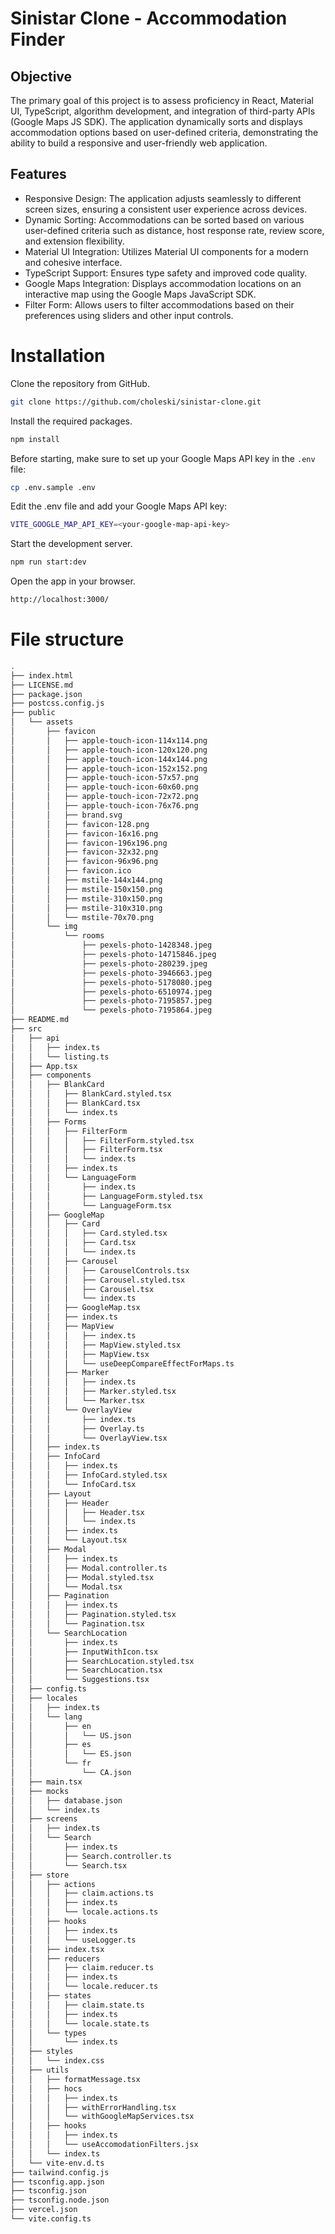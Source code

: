# Sinistar Clone - Accommodation Finder

## Objective

The primary goal of this project is to assess proficiency in React, Material UI, TypeScript, algorithm development, and integration of third-party APIs (Google Maps JS SDK). The application dynamically sorts and displays accommodation options based on user-defined criteria, demonstrating the ability to build a responsive and user-friendly web application.

## Features
- Responsive Design: The application adjusts seamlessly to different screen sizes, ensuring a consistent user experience across devices.
- Dynamic Sorting: Accommodations can be sorted based on various user-defined criteria such as distance, host response rate, review score, and extension flexibility.
- Material UI Integration: Utilizes Material UI components for a modern and cohesive interface.
- TypeScript Support: Ensures type safety and improved code quality.
- Google Maps Integration: Displays accommodation locations on an interactive map using the Google Maps JavaScript SDK.
- Filter Form: Allows users to filter accommodations based on their preferences using sliders and other input controls.

# Installation
Clone the repository from GitHub.

```bash
git clone https://github.com/choleski/sinistar-clone.git
```

Install the required packages.
```bash
npm install
```

Before starting, make sure to set up your Google Maps API key in the `.env` file:
```bash
cp .env.sample .env
```

Edit the .env file and add your Google Maps API key:
```bash
VITE_GOOGLE_MAP_API_KEY=<your-google-map-api-key>
```

Start the development server.
```bash
npm run start:dev
```

Open the app in your browser.
```bash
http://localhost:3000/
```

# File structure
```bash
.
├── index.html
├── LICENSE.md
├── package.json
├── postcss.config.js
├── public
│   └── assets
│       ├── favicon
│       │   ├── apple-touch-icon-114x114.png
│       │   ├── apple-touch-icon-120x120.png
│       │   ├── apple-touch-icon-144x144.png
│       │   ├── apple-touch-icon-152x152.png
│       │   ├── apple-touch-icon-57x57.png
│       │   ├── apple-touch-icon-60x60.png
│       │   ├── apple-touch-icon-72x72.png
│       │   ├── apple-touch-icon-76x76.png
│       │   ├── brand.svg
│       │   ├── favicon-128.png
│       │   ├── favicon-16x16.png
│       │   ├── favicon-196x196.png
│       │   ├── favicon-32x32.png
│       │   ├── favicon-96x96.png
│       │   ├── favicon.ico
│       │   ├── mstile-144x144.png
│       │   ├── mstile-150x150.png
│       │   ├── mstile-310x150.png
│       │   ├── mstile-310x310.png
│       │   └── mstile-70x70.png
│       └── img
│           └── rooms
│               ├── pexels-photo-1428348.jpeg
│               ├── pexels-photo-14715846.jpeg
│               ├── pexels-photo-280239.jpeg
│               ├── pexels-photo-3946663.jpeg
│               ├── pexels-photo-5178080.jpeg
│               ├── pexels-photo-6510974.jpeg
│               ├── pexels-photo-7195857.jpeg
│               └── pexels-photo-7195864.jpeg
├── README.md
├── src
│   ├── api
│   │   ├── index.ts
│   │   └── listing.ts
│   ├── App.tsx
│   ├── components
│   │   ├── BlankCard
│   │   │   ├── BlankCard.styled.tsx
│   │   │   ├── BlankCard.tsx
│   │   │   └── index.ts
│   │   ├── Forms
│   │   │   ├── FilterForm
│   │   │   │   ├── FilterForm.styled.tsx
│   │   │   │   ├── FilterForm.tsx
│   │   │   │   └── index.ts
│   │   │   ├── index.ts
│   │   │   └── LanguageForm
│   │   │       ├── index.ts
│   │   │       ├── LanguageForm.styled.tsx
│   │   │       └── LanguageForm.tsx
│   │   ├── GoogleMap
│   │   │   ├── Card
│   │   │   │   ├── Card.styled.tsx
│   │   │   │   ├── Card.tsx
│   │   │   │   └── index.ts
│   │   │   ├── Carousel
│   │   │   │   ├── CarouselControls.tsx
│   │   │   │   ├── Carousel.styled.tsx
│   │   │   │   ├── Carousel.tsx
│   │   │   │   └── index.ts
│   │   │   ├── GoogleMap.tsx
│   │   │   ├── index.ts
│   │   │   ├── MapView
│   │   │   │   ├── index.ts
│   │   │   │   ├── MapView.styled.tsx
│   │   │   │   ├── MapView.tsx
│   │   │   │   └── useDeepCompareEffectForMaps.ts
│   │   │   ├── Marker
│   │   │   │   ├── index.ts
│   │   │   │   ├── Marker.styled.tsx
│   │   │   │   └── Marker.tsx
│   │   │   └── OverlayView
│   │   │       ├── index.ts
│   │   │       ├── Overlay.ts
│   │   │       └── OverlayView.tsx
│   │   ├── index.ts
│   │   ├── InfoCard
│   │   │   ├── index.ts
│   │   │   ├── InfoCard.styled.tsx
│   │   │   └── InfoCard.tsx
│   │   ├── Layout
│   │   │   ├── Header
│   │   │   │   ├── Header.tsx
│   │   │   │   └── index.ts
│   │   │   ├── index.ts
│   │   │   └── Layout.tsx
│   │   ├── Modal
│   │   │   ├── index.ts
│   │   │   ├── Modal.controller.ts
│   │   │   ├── Modal.styled.tsx
│   │   │   └── Modal.tsx
│   │   ├── Pagination
│   │   │   ├── index.ts
│   │   │   ├── Pagination.styled.tsx
│   │   │   └── Pagination.tsx
│   │   └── SearchLocation
│   │       ├── index.ts
│   │       ├── InputWithIcon.tsx
│   │       ├── SearchLocation.styled.tsx
│   │       ├── SearchLocation.tsx
│   │       └── Suggestions.tsx
│   ├── config.ts
│   ├── locales
│   │   ├── index.ts
│   │   └── lang
│   │       ├── en
│   │       │   └── US.json
│   │       ├── es
│   │       │   └── ES.json
│   │       └── fr
│   │           └── CA.json
│   ├── main.tsx
│   ├── mocks
│   │   ├── database.json
│   │   └── index.ts
│   ├── screens
│   │   ├── index.ts
│   │   └── Search
│   │       ├── index.ts
│   │       ├── Search.controller.ts
│   │       └── Search.tsx
│   ├── store
│   │   ├── actions
│   │   │   ├── claim.actions.ts
│   │   │   ├── index.ts
│   │   │   └── locale.actions.ts
│   │   ├── hooks
│   │   │   ├── index.ts
│   │   │   └── useLogger.ts
│   │   ├── index.tsx
│   │   ├── reducers
│   │   │   ├── claim.reducer.ts
│   │   │   ├── index.ts
│   │   │   └── locale.reducer.ts
│   │   ├── states
│   │   │   ├── claim.state.ts
│   │   │   ├── index.ts
│   │   │   └── locale.state.ts
│   │   └── types
│   │       └── index.ts
│   ├── styles
│   │   └── index.css
│   ├── utils
│   │   ├── formatMessage.tsx
│   │   ├── hocs
│   │   │   ├── index.ts
│   │   │   ├── withErrorHandling.tsx
│   │   │   └── withGoogleMapServices.tsx
│   │   ├── hooks
│   │   │   ├── index.ts
│   │   │   └── useAccomodationFilters.jsx
│   │   └── index.ts
│   └── vite-env.d.ts
├── tailwind.config.js
├── tsconfig.app.json
├── tsconfig.json
├── tsconfig.node.json
├── vercel.json
└── vite.config.ts
```

